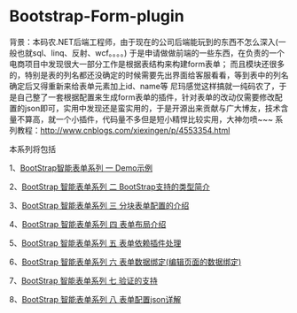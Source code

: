 # Bootstrap-Form-plugin
背景：本码农.NET后端工程师，由于现在的公司后端能玩到的东西不怎么深入(一般也就sql、linq、反射、wcf。。。。)
于是申请做做前端的一些东西，在负责的一个电商项目中发现很大一部分工作是根据表结构来构建form表单；
而且模块还很多的，特别是表的列名都还没确定的时候需要先出界面给客服看看，等到表中的列名确定后又得重新来给表单元素加上id、name等
尼玛感觉这样搞就一纯码农了，于是自己整了一套根据配置来生成form表单的插件，针对表单的改动仅需要修改配置的json即可，实用中发现还是蛮实用的，于是开源出来贡献与广大博友，技术含量不算高，就一个小插件，代码量不多但是短小精悍比较实用，大神勿喷~~~
系列教程：http://www.cnblogs.com/xiexingen/p/4553354.html

本系列将包括

1、<a href="http://www.cnblogs.com/xiexingen/p/4555416.html" target="_blank">BootStrap智能表单系列 一 Demo示例</a>

2、<a href="http://www.cnblogs.com/xiexingen/p/4555527.html" target="_blank">BootStrap 智能表单系列 二 BootStrap支持的类型简介</a>

3、<a href="http://www.cnblogs.com/xiexingen/p/4556012.html" target="_blank">BootStrap 智能表单系列 三 分块表单配置的介绍</a>

4、<a href="http://www.cnblogs.com/xiexingen/p/4556014.html" target="_blank">BootStrap 智能表单系列 四  表单布局介绍</a>

5、<a href="http://www.cnblogs.com/xiexingen/p/4556016.html" target="_blank">BootStrap 智能表单系列 五  表单依赖插件处理</a>

6、<a href="http://www.cnblogs.com/xiexingen/p/4556059.html" target="_blank">BootStrap 智能表单系列 六 表单数据绑定(编辑页面的数据绑定)</a>

7、<a href="http://www.cnblogs.com/xiexingen/p/4556017.html" target="_blank">BootStrap 智能表单系列 七 验证的支持</a>

8、<a href="http://www.cnblogs.com/xiexingen/p/4556020.html" target="_blank">BootStrap 智能表单系列 八 表单配置json详解</a>
